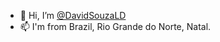 - 👋 Hi, I’m <a href="https://github.com/DavidSouzaLD">@DavidSouzaLD</a>
- 📫 I'm from Brazil, Rio Grande do Norte, Natal.
<!---
DavidSouzaLD/DavidSouzaLD is a ✨ special ✨ repository because its `README.md` (this file) appears on your GitHub profile.
You can click the Preview link to take a look at your changes.
--->
